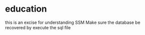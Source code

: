# education
this is an excise for understanding SSM
Make sure the database be recovered by execute the sql file
